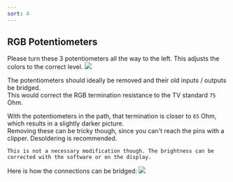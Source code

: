 ```yaml
---
sort: 4
---
```


## RGB Potentiometers

Please turn these 3 potentiometers all the way to the left. This adjusts the colors to the correct level.
![](https://i.imgur.com/v4gr9AJ.jpg)   

The potentiometers should ideally be removed and their old inputs / outputs be bridged.   
This would correct the RGB termination resistance to the TV standard `75` Ohm.   

With the potentiometers in the path, that termination is closer to `65` Ohm, which results in a slightly darker picture.   
Removing these can be tricky though, since you can't reach the pins with a clipper. Desoldering is recommended.   

```note
This is not a necessary modification though. The brightness can be corrected with the software or on the display.
```

Here is how the connections can be bridged:
![](https://i.imgur.com/nwfQQs7.jpg)